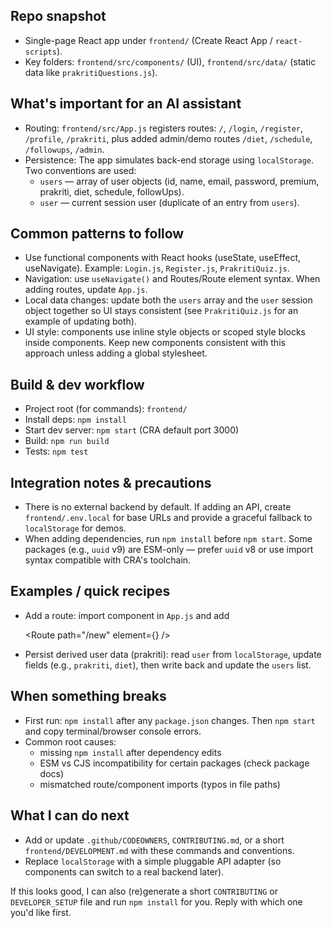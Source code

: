 ## Repo snapshot

- Single-page React app under `frontend/` (Create React App / `react-scripts`).
- Key folders: `frontend/src/components/` (UI), `frontend/src/data/` (static data like `prakritiQuestions.js`).

## What's important for an AI assistant

- Routing: `frontend/src/App.js` registers routes: `/`, `/login`, `/register`, `/profile`, `/prakriti`, plus added admin/demo routes `/diet`, `/schedule`, `/followups`, `/admin`.
- Persistence: The app simulates back-end storage using `localStorage`. Two conventions are used:
  - `users` — array of user objects (id, name, email, password, premium, prakriti, diet, schedule, followUps).
  - `user` — current session user (duplicate of an entry from `users`).

## Common patterns to follow

- Use functional components with React hooks (useState, useEffect, useNavigate). Example: `Login.js`, `Register.js`, `PrakritiQuiz.js`.
- Navigation: use `useNavigate()` and Routes/Route element syntax. When adding routes, update `App.js`.
- Local data changes: update both the `users` array and the `user` session object together so UI stays consistent (see `PrakritiQuiz.js` for an example of updating both).
- UI style: components use inline style objects or scoped style blocks inside components. Keep new components consistent with this approach unless adding a global stylesheet.

## Build & dev workflow

- Project root (for commands): `frontend/`
- Install deps: `npm install`
- Start dev server: `npm start` (CRA default port 3000)
- Build: `npm run build`
- Tests: `npm test`

## Integration notes & precautions

- There is no external backend by default. If adding an API, create `frontend/.env.local` for base URLs and provide a graceful fallback to `localStorage` for demos.
- When adding dependencies, run `npm install` before `npm start`. Some packages (e.g., `uuid` v9) are ESM-only — prefer `uuid` v8 or use import syntax compatible with CRA's toolchain.

## Examples / quick recipes

- Add a route: import component in `App.js` and add

  <Route path="/new" element={<NewComponent />} />

- Persist derived user data (prakriti): read `user` from `localStorage`, update fields (e.g., `prakriti`, `diet`), then write back and update the `users` list.

## When something breaks

- First run: `npm install` after any `package.json` changes. Then `npm start` and copy terminal/browser console errors.
- Common root causes:
  - missing `npm install` after dependency edits
  - ESM vs CJS incompatibility for certain packages (check package docs)
  - mismatched route/component imports (typos in file paths)

## What I can do next

- Add or update `.github/CODEOWNERS`, `CONTRIBUTING.md`, or a short `frontend/DEVELOPMENT.md` with these commands and conventions.
- Replace `localStorage` with a simple pluggable API adapter (so components can switch to a real backend later).

If this looks good, I can also (re)generate a short `CONTRIBUTING` or `DEVELOPER_SETUP` file and run `npm install` for you. Reply with which one you'd like first.
